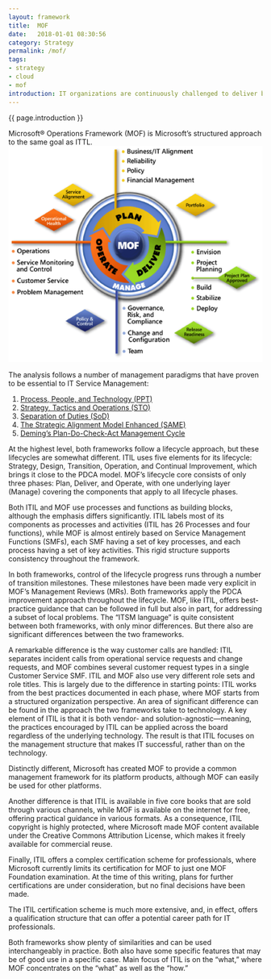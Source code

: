 ```yaml
---
layout: framework
title:  MOF
date:   2018-01-01 08:30:56
category: Strategy
permalink: /mof/
tags:
- strategy
- cloud
- mof
introduction: IT organizations are continuously challenged to deliver better IT services at lower cost in a turbulent environment. Several management frameworks have been developed to cope with this challenge, one of the best known being the IT Infrastructure Library (ITIL).
---
```


{{ page.introduction }} 

Microsoft® Operations Framework (MOF) is Microsoft’s structured approach to the same goal as ITTL.
![MOF](/assets/framework/mof.png)

The analysis follows a number of management paradigms that have proven to be essential to IT Service Management: 
1. [Process, People, and Technology (PPT)](01-01-ppt)
1. [Strategy, Tactics and Operations (STO) ](01-02-sto)
1. [Separation of Duties (SoD)](01-03-sod)
1. [The Strategic Alignment Model Enhanced (SAME)](01-04-same)
1. [Deming’s Plan-Do-Check-Act Management Cycle](01-05-deming)

At the highest level, both frameworks follow a lifecycle approach, but these lifecycles are somewhat different. ITIL uses five elements for its lifecycle: Strategy, Design, Transition, Operation, and Continual Improvement, which brings it close to the PDCA model. MOF’s lifecycle core consists of only three phases: Plan, Deliver, and Operate, with one underlying layer (Manage) covering the components that apply to all lifecycle phases. 

Both ITIL and MOF use processes and functions as building blocks, although the emphasis differs significantly. ITIL labels most of its components as processes and activities (ITIL has 26 Processes and four functions), while MOF is almost entirely based on Service Management Functions (SMFs), each SMF having a set of key processes, and each process having a set of key activities. This rigid structure supports consistency throughout the framework. 

In both frameworks, control of the lifecycle progress runs through a number of transition milestones. These milestones have been made very explicit in MOF’s Management Reviews (MRs).
Both frameworks apply the PDCA improvement approach throughout the lifecycle. MOF, like ITIL, offers best-practice guidance that can be followed in full but also in part, for addressing a subset of local problems. The “ITSM language” is quite consistent between both frameworks, with only minor differences. But there also are significant differences between the two frameworks. 

A remarkable difference is the way customer calls are handled: ITIL separates incident calls from operational service requests and change requests, and MOF combines several customer request types in a single Customer Service SMF.
ITIL and MOF also use very different role sets and role titles. This is largely due to the difference in starting points: ITIL works from the best practices documented in each phase, where MOF starts from a structured organization perspective.
An area of significant difference can be found in the approach the two frameworks take to technology. 
A key element of ITIL is that it is both vendor- and solution-agnostic—meaning, the practices encouraged by ITIL can be applied across the board regardless of the underlying technology. The result is that ITIL focuses on the management structure that makes IT successful, rather than on the technology. 

Distinctly different, Microsoft has created MOF to provide a common management framework for its platform products, although MOF can easily be used for other platforms. 

Another difference is that ITIL is available in five core books that are sold through various channels, while MOF is available on the internet for free, offering practical guidance in various formats. As a consequence, ITIL copyright is highly protected, where Microsoft made MOF content available under the Creative Commons Attribution License, which makes it freely available for commercial reuse.

Finally, ITIL offers a complex certification scheme for professionals, where Microsoft currently limits its certification for MOF to just one MOF Foundation examination. At the time of this writing, plans for further certifications are under consideration, but no final decisions have been made.

The ITIL certification scheme is much more extensive, and, in effect, offers a qualification structure that can offer a potential career path for IT professionals.

Both frameworks show plenty of similarities and can be used interchangeably in practice. Both also have some specific features that may be of good use in a specific case. Main focus of ITIL is on the “what,” where MOF concentrates on the “what” as well as the “how.”
